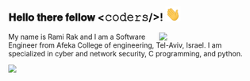 <h2> 𝐇𝐞𝐥𝐥𝐨 𝐭𝐡𝐞𝐫𝐞 𝐟𝐞𝐥𝐥𝐨𝐰 <𝚌𝚘𝚍𝚎𝚛𝚜/>! <img src="https://raw.githubusercontent.com/ABSphreak/ABSphreak/master/gifs/Hi.gif" width="30px"></h2>

<img align='right' src='https://user-images.githubusercontent.com/63206167/219976674-1afd1fc9-80b2-4636-9b89-5013ee940642.gif' width='200"'>

My name is Rami Rak and I am a Software Engineer from Afeka College of engineering, Tel-Aviv, Israel.
I am specialized in cyber and network security, C programming, and python.

![](https://komarev.com/ghpvc/?username=ramirak&color=blue&style=for-the-badge)
